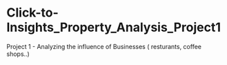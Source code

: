 # Click-to-Insights_Property_Analysis_Project1
Project 1 - Analyzing the influence of Businesses ( resturants, coffee shops..)
